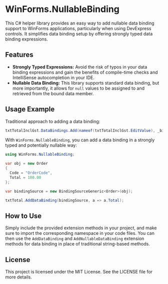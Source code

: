 # WinForms.NullableBinding

This C# helper library provides an easy way to add nullable data binding support to WinForms applications, particularly when using DevExpress controls. It simplifies data binding setup by offering strongly typed data binding expressions.

## Features

- **Strongly Typed Expressions:** Avoid the risk of typos in your data binding expressions and gain the benefits of compile-time checks and IntelliSense autocompletion in your IDE.
- **Nullable Data Binding:** This library supports standard data binding, but more importantly, it allows for `null` values to be assigned to and retrieved from the bound data member.

## Usage Example

Traditional approach to adding a data binding:

```csharp
txtTotalInclGst.DataBindings.Add(nameof(txtTotalInclGst.EditValue), _bindingSource, nameof(_transaction.TotalIncludingFreightAndTax), true, DataSourceUpdateMode.OnPropertyChanged);
```

With `WinForms.NullableBinding`, you can add a data binding in a strongly typed and potentially nullable way:

```csharp
using WinForms.NullableBinding;

var obj = new Order
{
  Code = "OrderCode",
  Total = 100.00
};

var bindingSource = new BindingSourceGeneric<Order>(obj);

txtTotal.AddDataBinding(bindingSource, a => a.Total);
```

## How to Use

Simply include the provided extension methods in your project, and make sure to import the corresponding namespace in your code files. You can then use the `AddDataBinding` and `AddNullableDataBinding` extension methods for data binding in place of traditional string-based methods.

## License

This project is licensed under the MIT License. See the LICENSE file for more details.
